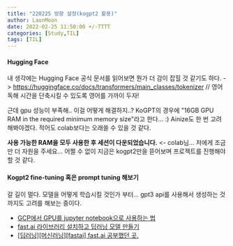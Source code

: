 ```yaml
---
title: "220225 방향 설정(kogpt2 활용)"
author: LaonMoon
date: 2022-02-25 11:50:00 +/-TTTT
categories: [Study,TIL]
tags: [TIL]
---
```


#### **Hugging Face**
내 생각에는 Hugging Face 공식 문서를 읽어보면 뭔가 더 감이 잡힐 것 같기도 하다. -> https://huggingface.co/docs/transformers/main_classes/tokenizer // 영어 독해 시간을 단축시킬 수 있도록 영어를 가까이 두자!

근데 gpu 성능이 부족해.. 이걸 어떻게 해결하지..? KoGPT의 경우에 "16GB GPU RAM in the required minimum memory size"라고 한다... :) Ainize도 한 번 고려해봐야겠다. 적어도 colab보다는 오래쓸 수 있을 것 같다.

**사용 가능한 RAM을 모두 사용한 후 세션이 다운되었습니다.** <- colab님... 저에게 조금만 더 자원을 주세요... 어쩔 수 없이 지금은 kogpt2만을 뜯어보며 프로젝트를 진행해야 할 것 같다.

#### **Kogpt2 fine-tuning 혹은 prompt tuning 해보기**
갈 길이 멀다. 모델을 어떻게 학습시킬 것인가 부터... gpt3 api를 사용해서 생성하는 것까지도 고려를 해보는 중이다.

- [GCP에서 GPU를 jupyter notebook으로 사용하는 법](https://jeinalog.tistory.com/8)
- [fast.ai 라이브러리 설치하고 딥러닝 모델 만들기](https://teamlab.github.io/jekyllDecent/blog/tutorials/fast.ai-%EB%9D%BC%EC%9D%B4%EB%B8%8C%EB%9F%AC%EB%A6%AC-%EC%84%A4%EC%B9%98%ED%95%98%EA%B3%A0-CNN-%EB%AA%A8%EB%8D%B8-%EB%A7%8C%EB%93%A4%EA%B8%B0)
- [[딥러닝][머신러닝][fastai] fast.ai 공부했던 곳.](https://alicecodealice.tistory.com/144)

